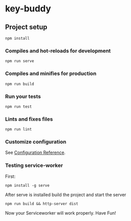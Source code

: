 # key-buddy

## Project setup
```
npm install
```

### Compiles and hot-reloads for development
```
npm run serve
```

### Compiles and minifies for production
```
npm run build
```

### Run your tests
```
npm run test
```

### Lints and fixes files
```
npm run lint
```

### Customize configuration
See [Configuration Reference](https://cli.vuejs.org/config/).

### Testing service-worker
First:
```
npm install -g serve
```
After serve is installed build the project and start the server
```
npm run build && http-server dist
```
Now your Serviceworker will work properly. Have Fun!